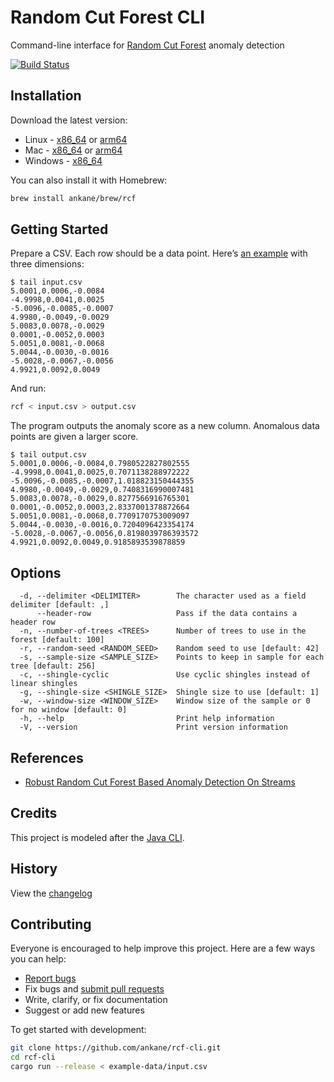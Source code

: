 # Random Cut Forest CLI

Command-line interface for [Random Cut Forest](https://github.com/aws/random-cut-forest-by-aws) anomaly detection

[![Build Status](https://github.com/ankane/rcf-cli/workflows/build/badge.svg?branch=master)](https://github.com/ankane/rcf-cli/actions)

## Installation

Download the latest version:

- Linux - [x86_64]() or [arm64]()
- Mac - [x86_64]() or [arm64]()
- Windows - [x86_64]()

You can also install it with Homebrew:

```sh
brew install ankane/brew/rcf
```

## Getting Started

Prepare a CSV. Each row should be a data point. Here’s [an example](https://raw.githubusercontent.com/ankane/rcf-cli/master/example-data/input.csv) with three dimensions:

```text
$ tail input.csv
5.0001,0.0006,-0.0084
-4.9998,0.0041,0.0025
-5.0096,-0.0085,-0.0007
4.9980,-0.0049,-0.0029
5.0083,0.0078,-0.0029
0.0001,-0.0052,0.0003
5.0051,0.0081,-0.0068
5.0044,-0.0030,-0.0016
-5.0028,-0.0067,-0.0056
4.9921,0.0092,0.0049
```

And run:

```sh
rcf < input.csv > output.csv
```

The program outputs the anomaly score as a new column. Anomalous data points are given a larger score.

```text
$ tail output.csv
5.0001,0.0006,-0.0084,0.7980522827802555
-4.9998,0.0041,0.0025,0.7071138288972222
-5.0096,-0.0085,-0.0007,1.018823150444355
4.9980,-0.0049,-0.0029,0.7408316990007481
5.0083,0.0078,-0.0029,0.8277566916765301
0.0001,-0.0052,0.0003,2.8337001378872664
5.0051,0.0081,-0.0068,0.7709170753009097
5.0044,-0.0030,-0.0016,0.7204096423354174
-5.0028,-0.0067,-0.0056,0.8198039786393572
4.9921,0.0092,0.0049,0.9185893539878859
```

## Options

```text
  -d, --delimiter <DELIMITER>        The character used as a field delimiter [default: ,]
      --header-row                   Pass if the data contains a header row
  -n, --number-of-trees <TREES>      Number of trees to use in the forest [default: 100]
  -r, --random-seed <RANDOM_SEED>    Random seed to use [default: 42]
  -s, --sample-size <SAMPLE_SIZE>    Points to keep in sample for each tree [default: 256]
  -c, --shingle-cyclic               Use cyclic shingles instead of linear shingles
  -g, --shingle-size <SHINGLE_SIZE>  Shingle size to use [default: 1]
  -w, --window-size <WINDOW_SIZE>    Window size of the sample or 0 for no window [default: 0]
  -h, --help                         Print help information
  -V, --version                      Print version information
```

## References

- [Robust Random Cut Forest Based Anomaly Detection On Streams](https://proceedings.mlr.press/v48/guha16.pdf)

## Credits

This project is modeled after the [Java CLI](https://github.com/aws/random-cut-forest-by-aws/tree/main/Java#build-command-line-cli-usage).

## History

View the [changelog](CHANGELOG.md)

## Contributing

Everyone is encouraged to help improve this project. Here are a few ways you can help:

- [Report bugs](https://github.com/ankane/rcf-cli/issues)
- Fix bugs and [submit pull requests](https://github.com/ankane/rcf-cli/pulls)
- Write, clarify, or fix documentation
- Suggest or add new features

To get started with development:

```sh
git clone https://github.com/ankane/rcf-cli.git
cd rcf-cli
cargo run --release < example-data/input.csv
```
